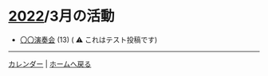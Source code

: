 # [2022](../)/3月の活動

- [〇〇演奏会](/items/testpost) (13) ( ⚠️ これはテスト投稿です)

---
[カレンダー](/post) | [ホームへ戻る](/home)
